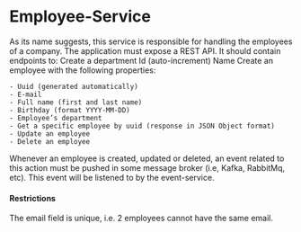 # Employee-Service

As its name suggests, this service is responsible for handling the employees of a company. The application must expose a REST API. It should contain endpoints to:
Create a department
Id (auto-increment)
Name
Create an employee with the following properties:

    - Uuid (generated automatically)
    - E-mail
    - Full name (first and last name)
    - Birthday (format YYYY-MM-DD)
    - Employee’s department
    - Get a specific employee by uuid (response in JSON Object format)
    - Update an employee
    - Delete an employee

Whenever an employee is created, updated or deleted, an event related to this action must be pushed in some message broker (i.e, Kafka, RabbitMq, etc). This event will be listened to by the event-service.

#### Restrictions

The email field is unique, i.e. 2 employees cannot have the same email.
